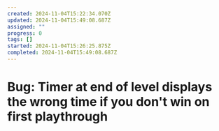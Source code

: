 ```yaml
---
created: 2024-11-04T15:22:34.070Z
updated: 2024-11-04T15:49:08.687Z
assigned: ""
progress: 0
tags: []
started: 2024-11-04T15:26:25.875Z
completed: 2024-11-04T15:49:08.687Z
---
```


# Bug: Timer at end of level displays the wrong time if you don't win on first playthrough
